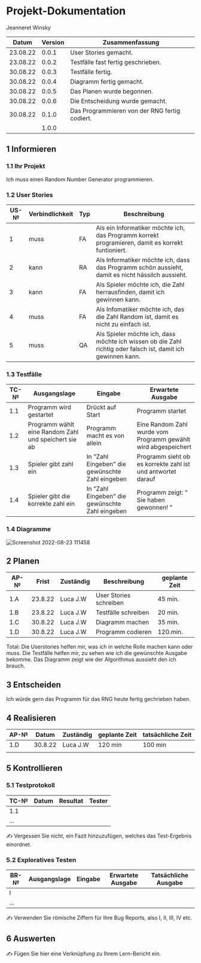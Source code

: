# Projekt-Dokumentation



Jeanneret Winsky

| Datum | Version | Zusammenfassung                                              |
| ----- | ------- | ------------------------------------------------------------ |
| 23.08.22 | 0.0.1| User Stories gemacht.                                        |
| 23.08.22 | 0.0.2| Testfälle fast fertig geschrieben.                           |
| 30.08.22 | 0.0.3| Testfälle fertig.                                            |
| 30.08.22 | 0.0.4| Diagramm fertig gemacht.                                     |
| 30.08.22 | 0.0.5| Das Planen wurde begonnen.                                   |
| 30.08.22 | 0.0.6| Die Entscheidung wurde gemacht.                              |
| 30.08.22 | 0.1.0| Das Programmieren von der RNG fertig codiert.                |
|       | 1.0.0   |                                                              |

## 1 Informieren

### 1.1 Ihr Projekt

Ich muss einen Random Number Generator programmieren.

### 1.2 User Stories

| US-№ | Verbindlichkeit | Typ  | Beschreibung                       |
| ---- | --------------- | ---- | ---------------------------------- |
| 1    |    muss         |  FA  | Als ein Informatiker möchte ich, das Programm korrekt programieren, damit es korrekt funtioniert. |
| 2    |    kann         |  RA  | Als Informatiker möchte ich, dass das Programm schön aussieht, damit es nicht hässilch aussieht. |                                   
| 3    |    kann         |  FA  | Als Spieler möchte ich, die Zahl herrausfinden, damit ich gewinnen kann. |                                    
| 4    |    muss         |  FA  | Als Infomatiker möchte ich, das die Zahl Random ist, damit es  nicht zu einfach ist. |                               
| 5    |    muss         |  QA  | Als Spieler möchte ich, dass möchte ich wissen ob die Zahl richtig oder falsch ist, damit ich gewinnen kann. |                                   

### 1.3 Testfälle

| TC-№ | Ausgangslage| Eingabe | Erwartete Ausgabe |
| ---- | ------------ | ------- | ----------------- |
| 1.1  | Programm wird gestartet | Drückt auf Start | Programm startet |
| 1.2  | Programm wählt eine Random Zahl und speichert sie ab | Programm macht es von allein | Eine Random Zahl wurde vom Programm gewählt wird abgespeichert |         
| 1.3  | Spieler gibt zahl ein | In "Zahl Eingeben" die gewünschte Zahl eingeben | Programm sieht ob es korrekte zahl ist und antwortet darauf |
| 1.4  | Spieler gibt die korrekte zahl ein | In "Zahl Eingeben" die gewünschte Zahl eingeben | Programm zeigt: " Sie haben gewonnen! " | 


### 1.4 Diagramme

![Screenshot 2022-08-23 111458](https://user-images.githubusercontent.com/110892742/186120816-e21e458a-f17e-45a7-835a-4efdaebed1b6.png)


## 2 Planen

| AP-№ | Frist | Zuständig | Beschreibung | geplante Zeit |
| ---- | ----- | --------- | ------------ | ------------- |
| 1.A  |23.8.22|  Luca J.W | User Stories schreiben | 45 min.|
| 1.B  |23.8.22|  Luca J.W | Testfälle schreiben    | 20 min.|
| 1.C  |30.8.22|  Luca J.W | Diagramm machen     | 35 min.|
| 1.D  |30.8.22|  Luca J.W | Programm codieren   |120.min.| 

Total: Die Userstories helfen mir, was ich in welche Rolle machen kann oder muss.
       Die Testfälle helfen mir, zu sehen wie ich die gewünschte Ausgabe bekomme.
       Das Diagramm zeigt wie der Algorithmus aussieht den ich brauch.
   



## 3 Entscheiden

Ich würde gern das Programm für das RNG heute fertig gechrieben haben.

## 4 Realisieren

| AP-№ | Datum | Zuständig | geplante Zeit | tatsächliche Zeit |
| ---- | ----- | --------- | ------------- | ----------------- |
| 1.D  |30.8.22| Luca J.W  |   120 min     |  100 min          |
|      |       |           |               |                   |


## 5 Kontrollieren

### 5.1 Testprotokoll

| TC-№ | Datum | Resultat | Tester |
| ---- | ----- | -------- | ------ |
| 1.1  |       |          |        |
| ...  |       |          |        |

✍️ Vergessen Sie nicht, ein Fazit hinzuzufügen, welches das Test-Ergebnis einordnet.

### 5.2 Exploratives Testen

| BR-№ | Ausgangslage | Eingabe | Erwartete Ausgabe | Tatsächliche Ausgabe |
| ---- | ------------ | ------- | ----------------- | -------------------- |
| I    |              |         |                   |                      |
| ...  |              |         |                   |                      |

✍️ Verwenden Sie römische Ziffern für Ihre Bug Reports, also I, II, III, IV etc.

## 6 Auswerten

✍️ Fügen Sie hier eine Verknüpfung zu Ihrem Lern-Bericht ein.
